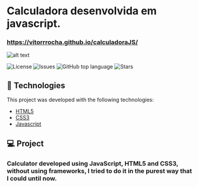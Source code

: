 # Calculadora desenvolvida em javascript.
###  https://vitorrrocha.github.io/calculadoraJS/
<p align="center">
  
![alt text](https://github.com/Vitorrrocha/calculadoraJS/blob/master/gifca.gif?raw=true)

  <a href="LICENSE" style="text-decoration: none">
    <img alt="License" src="https://img.shields.io/github/license/Vitorrrocha/calculadoraJS?color=34CB79" />
  </a>

  <a href="https://github.com/Vitorrrocha/calculadoraJS/issues" style="text-decoration: none">
    <img alt="Issues" src="https://img.shields.io/github/issues/Vitorrrocha/calculadoraJS?color=34CB79" />
  </a>

  <a href="#" style="text-decoration: none">
    <img alt="GitHub top language" src="https://img.shields.io/github/languages/top/Vitorrrocha/calculadoraJS?color=34CB79" />
  </a>
  
  <a href="https://github.com/Vitorrrocha/calculadoraJS/stargazers" style="text-decoration: none">
    <img alt="Stars" src="https://img.shields.io/github/stars/Vitorrrocha/calculadoraJS?style=social" />
  </a>

</p>

## :rocket: Technologies

This project was developed with the following technologies:

- [HTML5](https://developer.mozilla.org/pt-BR/docs/Web/HTML/HTML5)
- [CSS3](https://www.w3schools.com/css/)
- [Javascript](https://developer.mozilla.org/pt-BR/docs/Web/JavaScript)

## 💻 Project

### Calculator developed using JavaScript, HTML5 and CSS3, without using frameworks, I tried to do it in the purest way that I could until now.
